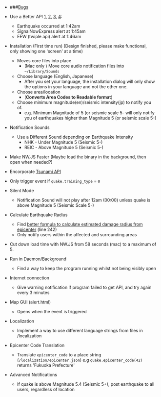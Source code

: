 - ###[Bugs](https://gist.github.com/kurisubrooks/dd8c74a19a6b49be099f)

- Use a Better API [1](http://api.p2pquake.com/v1/human-readable), [2](https://doc01.pf.iij-engineering.co.jp/pub/sdkdoc/v1/ja_JP/websocketapi/websockif_pub_eq_receiver.html), [3](https://doc01.pf.iij-engineering.co.jp/pub/sdkdoc/v1/ja_JP/websocketapi/eq_ver1.html), [4](http://www.p2pquake.com/dev/?q=json-api):
	- Earthquake occurred at 1:42am
	- SignalNowExpress alert at 1:45am
	- EEW (twiple api) alert at 1:46am


- Installation (First time run)
	(Design finished, please make functional, only showing one 'screen' at a time)

	- Moves core files into place
		- (Mac only ) Move core audio notification files into `~/Library/Sounds`
	- Choose language (English, Japanese)
		- After you set your language, the installation dialog will only show the options in your language and not the other one.
	- Choose area/location
		- (**Converts Area Codes to Readable format**)
	- Choose minimum magnitude(en)/seismic intensity(jp) to notify you of.
		- e.g. Minimum Magnitude of 5 (or seismic scale 5- will only notify you of earthquakes higher than Magnitude 5 (or seismic scale 5-)

- Notification Sounds
	- Use a Different Sound depending on Earthquake Intensity
		- NHK - Under Magnitude 5 (Seismic 5-)
		- REIC - Above Magnitude 5 (Seismic 5-)

- Make NW.JS Faster (Maybe load the binary in the background, then open when needed?)

- Encorporate [Tsunami API](https://doc01.pf.iij-engineering.co.jp/pub/sdkdoc/v1/ja_JP/websocketapi/websockif_pub_tsunami_receiver.html)

- Only trigger event if `quake.training_type` = `0`

- Silent Mode
	- Notification Sound will not play after 12am (00:00) unless quake is above Magnitude 5 (Seismic Scale 5-)

- Calculate Earthquake Radius
	- Find [better formula to calculate estimated damage radius from epicenter](http://wauke.org/493) (line 242)
	- Only notify users within the affected and surrounding areas

- Cut down load time with NW.JS from 58 seconds (mac) to a maximum of 5.

- Run in Daemon/Background
	- Find a way to keep the program running whilst not being visibly open

- Internet connection
	- Give warning notification if program failed to get API, and try again every 3 minutes

- Map GUI (alert.html)
	- Opens when the event is triggered

- Localization
	- Implement a way to use different language strings from files in /localization

- Epicenter Code Translation
	- Translate `epicenter_code` to a place string (`/localization/epicenter.json`)
		e.g `quake.epicenter_code(42)` returns 'Fukuoka Prefecture'

- Advanced Notifications
	- If quake is above Magnitude 5.4 (Seismic 5+), post earthquake to all users, regardless of location
